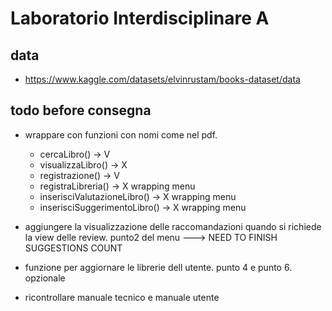 # Laboratorio Interdisciplinare A

## data
- https://www.kaggle.com/datasets/elvinrustam/books-dataset/data


## todo before consegna
- wrappare con funzioni con nomi come nel pdf.
    - cercaLibro() ->                   V
    - visualizzaLibro() ->              X
    - registrazione() ->                V
    - registraLibreria() ->             X       wrapping menu 
    - inserisciValutazioneLibro() ->    X       wrapping menu
    - inserisciSuggerimentoLibro() ->   X       wrapping menu

- aggiungere la visualizzazione delle raccomandazioni quando si richiede la view delle review. punto2 del menu ---> NEED TO FINISH SUGGESTIONS COUNT

- funzione per aggiornare le librerie dell utente. punto 4 e punto 6. opzionale

- ricontrollare manuale tecnico e manuale utente
